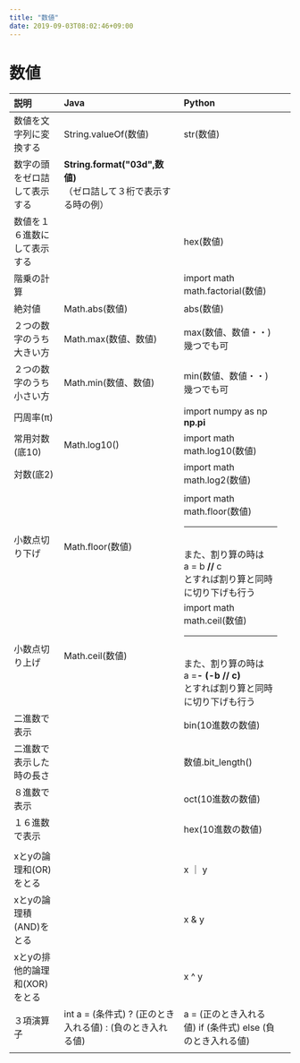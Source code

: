 ```yaml
---
title: "数値"
date: 2019-09-03T08:02:46+09:00
---
```


# 数値

|説明|Java|Python||
|:---|:---|:---|:---|
|数値を文字列に変換する|String.valueOf(数値)|str(数値)||
|数字の頭をゼロ詰して表示する|**String.format("03d",数値)**<br>（ゼロ詰して３桁で表示する時の例）|||
|数値を１６進数にして表示する||hex(数値)||
|階乗の計算||import math<br>math.factorial(数値)||
|絶対値|Math.abs(数値)|abs(数値)||
|２つの数字のうち大きい方|Math.max(数値、数値)|max(数値、数値・・)<br>幾つでも可||
|２つの数字のうち小さい方|Math.min(数値、数値)|min(数値、数値・・)<br>幾つでも可||
|円周率(π)||import numpy as np<br>**np.pi**||
|常用対数(底10)|Math.log10()|import math<br>math.log10(数値)||
|対数(底2)||import math<br>math.log2(数値)||
|||||
|小数点切り下げ|Math.floor(数値)|import math<br>math.floor(数値)<br><hr><br>また、割り算の時は<br>a = b **//** c<br>とすれば割り算と同時に切り下げも行う||
|小数点切り上げ|Math.ceil(数値)|import math<br>math.ceil(数値)<br><hr><br>また、割り算の時は<br>a =**- (-b // c)**<br>とすれば割り算と同時に切り下げも行う||
|二進数で表示||bin(10進数の数値)||
|二進数で表示した時の長さ||数値.bit_length()||
|８進数で表示||oct(10進数の数値)||
|１６進数で表示||hex(10進数の数値)||
|||||
|xとyの論理和(OR)をとる||x ｜ y||
|xとyの論理積(AND)をとる||x & y||
|xとyの排他的論理和(XOR)をとる||x ^ y||
|３項演算子|int a = (条件式) ? (正のとき入れる値) : (負のとき入れる値)|a = (正のとき入れる値) if (条件式) else (負のとき入れる値)||
|||||
